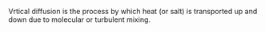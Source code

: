 Vrtical diffusion is the process by which heat (or salt) is transported up and down due to molecular or turbulent mixing.


